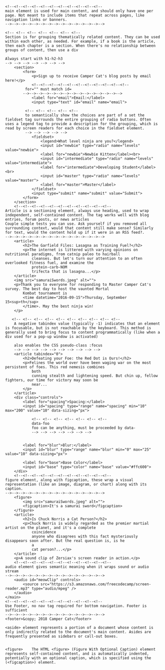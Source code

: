 
    <!--<!--<!--<!--<!--<!--<!--<!--<!--<!--<!--
    main element is used for main content, and should only have one per page. Not meant to include items that repeat across pages, like navigation links or banners.
    -->-->-->-->-->-->-->-->-->-->-->-->-->-->-->

    <!-- <!-- <!-- <!-- <!-- <!-- <!-- 
    Section is for grouping thematically related content. They can be used within each other, as needed. For example, if a book is the article, then each chapter is a section. When there's no relationship between groups of content, then use a div 

    Always start with h1-h2-h3
    --> --> --> --> --> --> -->
        <section>
            <form>
                <p>Sign up to receive Camper Cat's blog posts by email here!</p>
                <!--<!--<!--<!--<!--<!--<!--<!--<!--<!--<!--
             for="" must match id=  
            -->-->-->-->-->-->-->-->-->-->-->-->-->-->-->
                <label for="email">Email:</label>
                <input type="text" id="email" name="email">
                
             <!-- <!-- <!-- <!-- <!-- 
             to semantically show the choices are part of a set the fieldset tag surrounds the entire grouping of radio buttons. Often uses a legend tag to provide a description for the grouping, which is read by screen readers for each choice in the fieldset element. 
             --> --> --> --> --> 
                <fieldset>
                    <legend>What level ninja are you?</legend>
                    <input id="newbie" type="radio" name="levels" value="newbie">
                    <label for="newbie">Newbie Kitten</label><br>
                    <input id="intermediate" type="radio" name="levels" value="intermediate">
                    <label for="intermediate">Developing Student</label><br>
                    <input id="master" type="radio" name="levels" value="master">
                    <label for="master">Master</label>
                </fieldset>
                <input type="submit" name="submit" value="Submit">
            </form>
        </section>
        <!--<!--<!--<!--<!--<!--<!--<!--<!--<!--<!--
    Article is a sectioning element, always use heading, used to wrap independent, self-contained content. The tag works well with blog entries, forum posts, or news articles
    Couple simple tests you can use. Ask yourself if you removed all surrounding context, would that content still make sense? Similarly for text, would the content hold up if it were in an RSS feed?. 
    -->-->-->-->-->-->-->-->-->-->-->-->-->-->-->
        <article>
            <h2>The Garfield Files: Lasagna as Training Fuel?</h2>
            <p>The internet is littered with varying opinions on nutritional paradigms, from catnip paleo to hairball
                cleanses. But let's turn our attention to an often overlooked fitness fuel, and examine the
                protein-carb-NOM
                trifecta that is lasagna...</p>
        </article>
        <img src="samuraiSwords.jpeg" alt="">
        <p>Thank you to everyone for responding to Master Camper Cat's survey. The best day to host the vaunted Mortal
            Kombat tournament is
            <time datetime="2016-09-15">Thursday, September 15<sup>th</sup>
            </time>. May the best ninja win!
        </p>
        
       <!-- <!-- <!-- <!-- <!-- <!-- <!-- <!-- <!-- <!-- 
        A negative tabindex value (typically -1) indicates that an element is focusable, but is not reachable by the keyboard. This method is generally used to bring focus to content programmatically (like when a div used for a pop-up window is activated)   

        also enables the CSS pseudo-class :focus 
        --> --> --> --> --> --> --> --> --> -->
        <article tabindex="0">
            <h2>Defeating your Foe: the Red Dot is Ours!</h2>
            <p>Felines the world over have been waging war on the most persistent of foes. This red nemesis combines
                both
                cunning stealth and lightening speed. But chin up, fellow fighters, our time for victory may soon be
                near...
            </p>
        </article>
        <div class="controls">
            <label for="spacing">Spacing:</label>
            <input id="spacing" type="range" name="spacing" min="10" max="200" value="10" data-sizing="px">
            
                <!-- <!-- <!-- <!-- <!-- <!-- <!-- 
                data-foo
                foo can be anything, must be proceeded by data- 
                --> --> --> --> --> --> -->
        
    
            <label for="blur">Blur:</label>
            <input id="blur" type="range" name="blur" min="0" max="25" value="10" data-sizing="px">
    
            <label for="base">Base Color</label>
            <input id="base" type="color" name="base" value="#ffc600">
        </div>
        <!--<!--<!--<!--<!--<!--<!--<!--<!--<!--<!--
    figure element, along with figcaption, these wrap a visual representation (like an image, diagram, or chart) along with its caption.  
    -->-->-->-->-->-->-->-->-->-->-->-->-->-->-->
        <figure>
            <img src="samuraiSwords.jpeg" alt="">
            <figcaption>It's a samurai sword</figcaption>
        </figure>
        <article>
            <h2>Is Chuck Norris a Cat Person?</h2>
            <p>Chuck Norris is widely regarded as the premier martial artist on the planet, and it's a complete
                coincidence
                anyone who disagrees with this fact mysteriously disappears soon after. But the real question is, is he
                a
                cat person?...</p>
        </article>
        <p>A sound clip of Zersiax's screen reader in action.</p>
        <!--<!--<!--<!--<!--<!--<!--<!--<!--<!--<!--
    audio element gives semantic meaning when it wraps sound or audio stream  
    -->-->-->-->-->-->-->-->-->-->-->-->-->-->-->
        <audio id="meowClip" controls>
            <source src="https://s3.amazonaws.com/freecodecamp/screen-reader.mp3" type="audio/mpeg" />
        </audio>
    </main>
    <!--<!--<!--<!--<!--<!--<!--<!--<!--<!--<!--
    Use Footer, no nav tag required for bottom navigation. Footer is sufficient
    -->-->-->-->-->-->-->-->-->-->-->-->-->-->-->
    <footer>&copy; 2018 Camper Cat</footer>

    <aside> element represents a portion of a document whose content is only indirectly related to the document's main content. Asides are frequently presented as sidebars or call-out boxes.


    <figure>    The HTML <figure> (Figure With Optional Caption) element represents self-contained content, and is automatically indented, potentially with an optional caption, which is specified using the (<figcaption>) element.